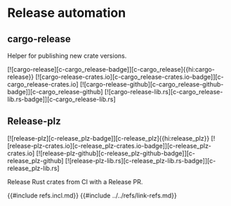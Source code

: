 # Release automation

## cargo-release

Helper for publishing new crate versions.

[![cargo-release][c-cargo_release-badge]][c-cargo_release]{{hi:cargo-release}}
[![cargo-release-crates.io][c-cargo_release-crates.io-badge]][c-cargo_release-crates.io]
[![cargo-release-github][c-cargo_release-github-badge]][c-cargo_release-github]
[![cargo-release-lib.rs][c-cargo_release-lib.rs-badge]][c-cargo_release-lib.rs]

## Release-plz

[![release-plz][c-release_plz-badge]][c-release_plz]{{hi:release_plz}}
[![release-plz-crates.io][c-release_plz-crates.io-badge]][c-release_plz-crates.io]
[![release-plz-github][c-release_plz-github-badge]][c-release_plz-github]
[![release-plz-lib.rs][c-release_plz-lib.rs-badge]][c-release_plz-lib.rs]

Release Rust crates from CI with a Release PR.

{{#include refs.incl.md}}
{{#include ../../refs/link-refs.md}}

<div class="hidden">
</div>
